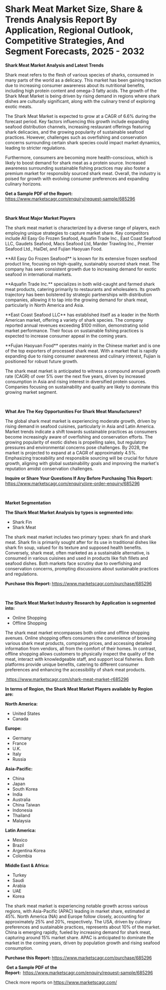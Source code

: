 <p><h1>Shark Meat Market Size, Share & Trends Analysis Report By Application, Regional Outlook, Competitive Strategies, And Segment Forecasts, 2025 - 2032</h1></p><p><strong>Shark Meat Market Analysis and Latest Trends</strong></p>
<p><p>Shark meat refers to the flesh of various species of sharks, consumed in many parts of the world as a delicacy. This market has been gaining traction due to increasing consumer awareness about its nutritional benefits, including high protein content and omega-3 fatty acids. The growth of the Shark Meat Market is being driven by rising demand in regions where shark dishes are culturally significant, along with the culinary trend of exploring exotic meats.</p><p>The Shark Meat Market is expected to grow at a CAGR of 6.6% during the forecast period. Key factors influencing this growth include expanding seafood distribution channels, increasing restaurant offerings featuring shark delicacies, and the growing popularity of sustainable seafood practices. However, challenges such as overfishing and conservation concerns surrounding certain shark species could impact market dynamics, leading to stricter regulations.</p><p>Furthermore, consumers are becoming more health-conscious, which is likely to boost demand for shark meat as a protein source. Increased awareness surrounding sustainable fishing practices may also foster a premium market for responsibly sourced shark meat. Overall, the industry is poised for growth with evolving consumer preferences and expanding culinary horizons.</p></p>
<p><strong>Get a Sample PDF of the Report:&nbsp;</strong> <a href="https://www.marketscagr.com/enquiry/request-sample/685296?utm_campaign=3351&utm_medium=2&utm_source=Github&utm_content=ia&utm_term=07042025&utm_id=shark-meat">https://www.marketscagr.com/enquiry/request-sample/685296</a></p>
<p>&nbsp;</p>
<p><strong>Shark Meat Major Market Players</strong></p>
<p><p>The shark meat market is characterized by a diverse range of players, each employing unique strategies to capture market share. Key competitors include All Easy Go Frozen Seafood, Aquafin Trade Inc., East Coast Seafood LLC, Gaudets Seafood, Macs Seafood Ltd, Marder Trawling Inc., Premier Seafood Ltd., HaiDel, and Fujian Haoyuan Food.</p><p>**All Easy Go Frozen Seafood** is known for its extensive frozen seafood product line, focusing on high-quality, sustainably sourced shark meat. The company has seen consistent growth due to increasing demand for exotic seafood in international markets. </p><p>**Aquafin Trade Inc.** specializes in both wild-caught and farmed shark meat products, catering primarily to restaurants and wholesalers. Its growth trajectory has been bolstered by strategic partnerships with distribution companies, allowing it to tap into the growing demand for shark meat, particularly in North America and Asia.</p><p>**East Coast Seafood LLC** has established itself as a leader in the North American market, offering a variety of shark species. The company reported annual revenues exceeding $100 million, demonstrating solid market performance. Their focus on sustainable fishing practices is expected to increase consumer appeal in the coming years.</p><p>**Fujian Haoyuan Food** operates mainly in the Chinese market and is one of the top exporters of processed shark meat. With a market that is rapidly expanding due to rising consumer awareness and culinary interest, Fujian is positioned for robust future growth.</p><p>The shark meat market is anticipated to witness a compound annual growth rate (CAGR) of over 5% over the next five years, driven by increased consumption in Asia and rising interest in diversified protein sources. Companies focusing on sustainability and quality are likely to dominate this growing market segment.</p></p>
<p>&nbsp;</p>
<p><strong>What Are The Key Opportunities For Shark Meat Manufacturers?</strong></p>
<p><p>The global shark meat market is experiencing moderate growth, driven by rising demand in seafood cuisines, particularly in Asia and Latin America. Market trends indicate a shift towards sustainable practices as consumers become increasingly aware of overfishing and conservation efforts. The growing popularity of exotic dishes is propelling sales, but regulatory pressures and environmental concerns pose challenges. By 2028, the market is projected to expand at a CAGR of approximately 4.5%. Emphasizing traceability and responsible sourcing will be crucial for future growth, aligning with global sustainability goals and improving the market's reputation amidst conservation challenges.</p></p>
<p><strong>Inquire or Share Your Questions If Any Before Purchasing This Report:</strong> <a href="https://www.marketscagr.com/enquiry/pre-order-enquiry/685296?utm_campaign=3351&utm_medium=2&utm_source=Github&utm_content=ia&utm_term=07042025&utm_id=shark-meat">https://www.marketscagr.com/enquiry/pre-order-enquiry/685296</a></p>
<p>&nbsp;</p>
<p><strong>Market Segmentation</strong></p>
<p><strong>The Shark Meat Market Analysis by types is segmented into:</strong></p>
<p><ul><li>Shark Fin</li><li>Shark Meat</li></ul></p>
<p><p>The shark meat market includes two primary types: shark fin and shark meat. Shark fin is primarily sought after for its use in traditional dishes like shark fin soup, valued for its texture and supposed health benefits. Conversely, shark meat, often marketed as a sustainable alternative, is consumed in various cuisines and used in products like fish fillets and seafood dishes. Both markets face scrutiny due to overfishing and conservation concerns, prompting discussions about sustainable practices and regulations.</p></p>
<p><strong>Purchase this Report:&nbsp;</strong><a href="https://www.marketscagr.com/purchase/685296?utm_campaign=3351&utm_medium=2&utm_source=Github&utm_content=ia&utm_term=07042025&utm_id=shark-meat">https://www.marketscagr.com/purchase/685296</a></p>
<p>&nbsp;</p>
<p><strong>The Shark Meat Market Industry Research by Application is segmented into:</strong></p>
<p><ul><li>Online Shopping</li><li>Offline Shopping</li></ul></p>
<p><p>The shark meat market encompasses both online and offline shopping avenues. Online shopping offers consumers the convenience of browsing various shark meat products, comparing prices, and accessing detailed information from vendors, all from the comfort of their homes. In contrast, offline shopping allows customers to physically inspect the quality of the meat, interact with knowledgeable staff, and support local fisheries. Both platforms provide unique benefits, catering to different consumer preferences and enhancing the accessibility of shark meat products.</p></p>
<p><a href="https://www.marketscagr.com/shark-meat-market-r685296?utm_campaign=3351&utm_medium=2&utm_source=Github&utm_content=ia&utm_term=07042025&utm_id=shark-meat">&nbsp;https://www.marketscagr.com/shark-meat-market-r685296</a></p>
<p><strong>In terms of Region, the Shark Meat Market Players available by Region are:</strong></p>
<p>
    <p> <strong> North America: </strong>
        <ul>
            <li>United States</li>
            <li>Canada</li>
        </ul>
        </p> 
    <p> <strong> Europe: </strong>
        <ul>
            <li>Germany</li>
            <li>France</li>
            <li>U.K.</li>
            <li>Italy</li>
            <li>Russia</li>
        </ul>
        </p> 
    <p> <strong> Asia-Pacific: </strong>
        <ul>
            <li>China</li>
            <li>Japan</li>
            <li>South Korea</li>
            <li>India</li>
            <li>Australia</li>
            <li>China Taiwan</li>
            <li>Indonesia</li>
            <li>Thailand</li>
            <li>Malaysia</li>
        </ul>
        </p> 
    <p> <strong> Latin America: </strong>
        <ul>
            <li>Mexico</li>
            <li>Brazil</li>
            <li>Argentina Korea</li>
            <li>Colombia</li>
        </ul>
        </p> 
    <p> <strong> Middle East & Africa: </strong>
        <ul>
            <li>Turkey</li>
            <li>Saudi</li>
            <li>Arabia</li>
            <li>UAE</li>
            <li>Korea</li>
        </ul>
    </p>
    </p>
<p><p>The shark meat market is experiencing notable growth across various regions, with Asia-Pacific (APAC) leading in market share, estimated at 45%. North America (NA) and Europe follow closely, accounting for approximately 25% and 20%, respectively. The USA, driven by culinary preferences and sustainable practices, represents about 10% of the market. China is emerging rapidly, fueled by increasing demand for shark meat, capturing around 15% market share. APAC is anticipated to dominate the market in the coming years, driven by population growth and rising seafood consumption.</p></p>
<p><strong>Purchase this Report: </strong><a href="https://www.marketscagr.com/purchase/685296?utm_campaign=3351&utm_medium=2&utm_source=Github&utm_content=ia&utm_term=07042025&utm_id=shark-meat">https://www.marketscagr.com/purchase/685296</a></p>
<p>&nbsp;<strong>Get a Sample PDF of the Report:&nbsp;&nbsp;</strong><a href="https://www.marketscagr.com/enquiry/request-sample/685296?utm_campaign=3351&utm_medium=2&utm_source=Github&utm_content=ia&utm_term=07042025&utm_id=shark-meat">https://www.marketscagr.com/enquiry/request-sample/685296</a></p>
<p><strong></strong></p>
<p>Check more reports on <a href="https://www.marketscagr.com/?utm_campaign=3351&utm_medium=2&utm_source=Github&utm_content=ia&utm_term=07042025&utm_id=shark-meat">https://www.marketscagr.com/</a></p>